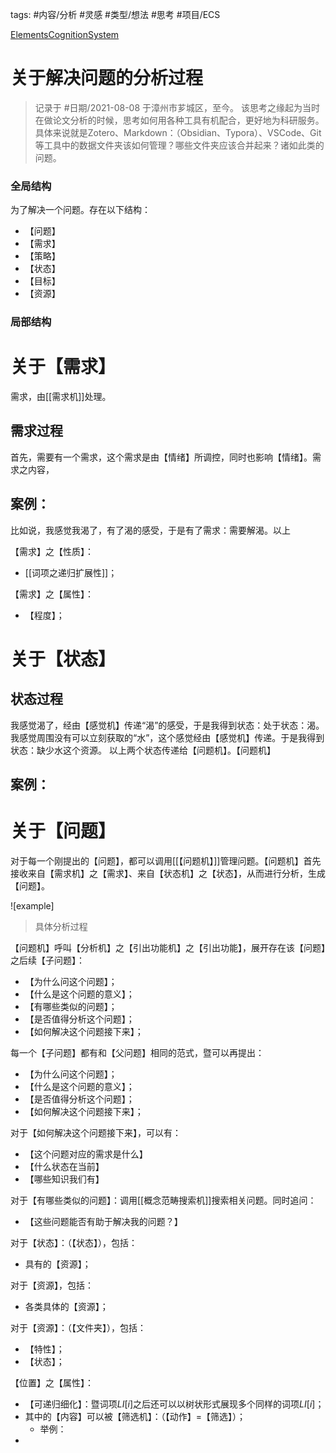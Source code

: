 
tags: #内容/分析 #灵感 #类型/想法 #思考 #项目/ECS 

[ElementsCognitionSystem](ElementsCognitionSystem.md)



# 关于解决问题的分析过程

> 记录于 #日期/2021-08-08 于漳州市芗城区，至今。
> 该思考之缘起为当时在做论文分析的时候，思考如何用各种工具有机配合，更好地为科研服务。具体来说就是Zotero、Markdown：（Obsidian、Typora）、VSCode、Git等工具中的数据文件夹该如何管理？哪些文件夹应该合并起来？诸如此类的问题。



### 全局结构

为了解决一个问题。存在以下结构：
- 【问题】
- 【需求】
- 【策略】
- 【状态】
- 【目标】
- 【资源】

### 局部结构

# 关于【需求】

需求，由[[需求机]]处理。


## 需求过程

首先，需要有一个需求，这个需求是由【情绪】所调控，同时也影响【情绪】。需求之内容，

## 案例：

比如说，我感觉我渴了，有了渴的感受，于是有了需求：需要解渴。以上

【需求】之【性质】：
- [[词项之递归扩展性]]；

【需求】之【属性】：
- 【程度】；


# 关于【状态】

## 状态过程

我感觉渴了，经由【感觉机】传递“渴”的感受，于是我得到状态：处于状态：渴。
我感觉周围没有可以立刻获取的“水”，这个感觉经由【感觉机】传递。于是我得到状态：缺少水这个资源。
以上两个状态传递给【问题机】。【问题机】

## 案例：


# 关于【问题】



对于每一个刚提出的【问题】，都可以调用[[【问题机】]]管理问题。【问题机】首先接收来自【需求机】之【需求】、来自【状态机】之【状态】，从而进行分析，生成【问题】。

![example]
> 具体分析过程

【问题机】呼叫【分析机】之【引出功能机】之【引出功能】，展开存在该【问题】之后续【子问题】：
- 【为什么问这个问题】；
- 【什么是这个问题的意义】；
- 【有哪些类似的问题】；
- 【是否值得分析这个问题】；
- 【如何解决这个问题接下来】；

每一个【子问题】都有和【父问题】相同的范式，暨可以再提出：
- 【为什么问这个问题】；
- 【什么是这个问题的意义】；
- 【是否值得分析这个问题】；
- 【如何解决这个问题接下来】；

对于【如何解决这个问题接下来】，可以有：
- 【这个问题对应的需求是什么】
- 【什么状态在当前】
- 【哪些知识我们有】


对于【有哪些类似的问题】：调用[[概念范畴搜索机]]搜索相关问题。同时追问：
- 【这些问题能否有助于解决我的问题？】




对于【状态】：（【状态】），包括：
- 具有的【资源】；


对于【资源】，包括：
- 各类具体的【资源】；


对于【资源】：（【文件夹】），包括：
- 【特性】；
- 【状态】；


【位置】之【属性】：
- 【可递归细化】：暨词项$LI[i]$之后还可以以树状形式展现多个同样的词项$LI[i]$；
- 其中的【内容】可以被【筛选机】：（【动作】=【筛选】）；
    - 举例：
- 